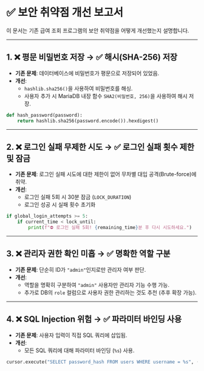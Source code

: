
# ✅ 보안 취약점 개선 보고서

이 문서는 기존 급여 조회 프로그램의 보안 취약점을 어떻게 개선했는지 설명합니다.

---

## 1. ❌ 평문 비밀번호 저장 → ✅ 해시(SHA-256) 저장
- **기존 문제**: 데이터베이스에 비밀번호가 평문으로 저장되어 있었음.
- **개선**:
  - `hashlib.sha256()`을 사용하여 비밀번호를 해싱.
  - 사용자 추가 시 MariaDB 내장 함수 `SHA2(비밀번호, 256)`을 사용하여 해시 저장.

```python
def hash_password(password):
    return hashlib.sha256(password.encode()).hexdigest()
```

---

## 2. ❌ 로그인 실패 무제한 시도 → ✅ 로그인 실패 횟수 제한 및 잠금
- **기존 문제**: 로그인 실패 시도에 대한 제한이 없어 무차별 대입 공격(Brute-force)에 취약.
- **개선**:
  - 로그인 실패 5회 시 30분 잠금 (`LOCK_DURATION`)
  - 로그인 성공 시 실패 횟수 초기화

```python
if global_login_attempts >= 5:
    if current_time < lock_until:
        print(f"⛔ 로그인 실패 5회! {remaining_time}분 후 다시 시도하세요.")
```

---

## 3. ❌ 관리자 권한 확인 미흡 → ✅ 명확한 역할 구분
- **기존 문제**: 단순히 ID가 `"admin"`인지로만 관리자 여부 판단.
- **개선**:
  - 역할을 명확히 구분하여 `"admin"` 사용자만 관리자 기능 수행 가능.
  - 추가로 DB의 `role` 컬럼으로 사용자 권한 관리하는 것도 추천 (추후 확장 가능).

---

## 4. ❌ SQL Injection 위험 → ✅ 파라미터 바인딩 사용
- **기존 문제**: 사용자 입력이 직접 SQL 쿼리에 삽입됨.
- **개선**:
  - 모든 SQL 쿼리에 대해 파라미터 바인딩 (`%s`) 사용.

```python
cursor.execute("SELECT password_hash FROM users WHERE username = %s", (username,))
```


